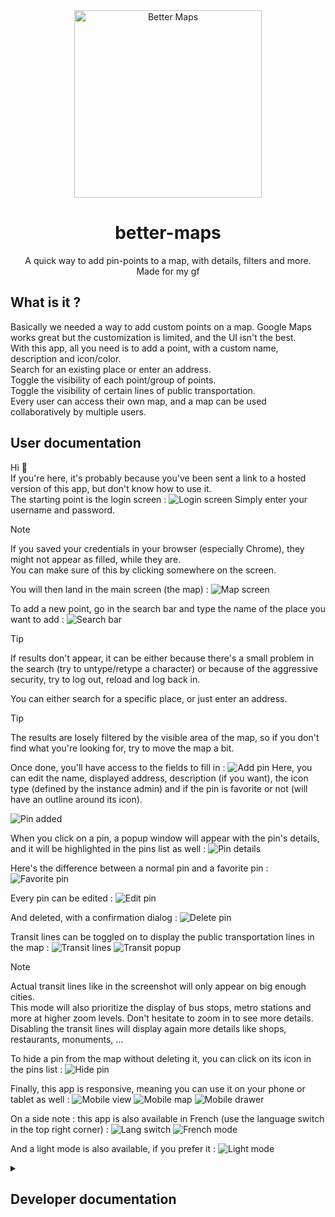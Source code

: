 <div align="center">

<img src="https://raw.githubusercontent.com/EDM115/better-maps/master/public/images/logo.webp" alt="Better Maps" width="300" height="300">

# better-maps
A quick way to add pin-points to a map, with details, filters and more.  
Made for my gf

</div>

## What is it ?
Basically we needed a way to add custom points on a map. Google Maps works great but the customization is limited, and the UI isn't the best.  
With this app, all you need is to add a point, with a custom name, description and icon/color.  
Search for an existing place or enter an address.  
Toggle the visibility of each point/group of points.  
Toggle the visibility of certain lines of public transportation.  
Every user can access their own map, and a map can be used collaboratively by multiple users.

## User documentation
Hi :wave:  
If you're here, it's probably because you've been sent a link to a hosted version of this app, but don't know how to use it.  
The starting point is the login screen :
![Login screen](./docs/homepage.png)
Simply enter your username and password.  
> [!NOTE]  
> If you saved your credentials in your browser (especially Chrome), they might not appear as filled, while they are.  
> You can make sure of this by clicking somewhere on the screen.
  
You will then land in the main screen (the map) :
![Map screen](./docs/landing.png)

To add a new point, go in the search bar and type the name of the place you want to add :
![Search bar](./docs/search.png)
> [!TIP]  
> If results don't appear, it can be either because there's a small problem in the search (try to untype/retype a character) or because of the aggressive security, try to log out, reload and log back in.
  
You can either search for a specific place, or just enter an address.  
> [!TIP]  
> The results are losely filtered by the visible area of the map, so if you don't find what you're looking for, try to move the map a bit.
  
Once done, you'll have access to the fields to fill in :
![Add pin](./docs/add_pin.png)
Here, you can edit the name, displayed address, description (if you want), the icon type (defined by the instance admin) and if the pin is favorite or not (will have an outline around its icon).

![Pin added](./docs/pin_on_map.png)

When you click on a pin, a popup window will appear with the pin's details, and it will be highlighted in the pins list as well :
![Pin details](./docs/tooltip.png)

Here's the difference between a normal pin and a favorite pin :
![Favorite pin](./docs/multiple_pins.png)

Every pin can be edited :
![Edit pin](./docs/edit_pin.png)

And deleted, with a confirmation dialog :
![Delete pin](./docs/delete_confirm.png)

Transit lines can be toggled on to display the public transportation lines in the map :
![Transit lines](./docs/transit_lines.png)
![Transit popup](./docs/transit_popup.png)
> [!NOTE]  
> Actual transit lines like in the screenshot will only appear on big enough cities.  
> This mode will also prioritize the display of bus stops, metro stations and more at higher zoom levels. Don't hesitate to zoom in to see more details.  
> Disabling the transit lines will display again more details like shops, restaurants, monuments, ...
  

To hide a pin from the map without deleting it, you can click on its icon in the pins list :
![Hide pin](./docs/hide_pin.png)

Finally, this app is responsive, meaning you can use it on your phone or tablet as well :
![Mobile view](./docs/mobile_view.png)
![Mobile map](./docs/mobile_map.png)
![Mobile drawer](./docs/mobile_drawer.png)

On a side note : this app is also available in French (use the language switch in the top right corner) :
![Lang switch](./docs/lang_switch.png)
![French mode](./docs/lang_fr.png)

And a light mode is also available, if you prefer it :
![Light mode](./docs/light_mode.png)

<details><summary><h2>Developer documentation</h2></summary>

## Get started
```pwsh
git clone https://github.com/EDM115/better-maps.git
cd better-maps
```
Create a `.env` file in the root directory and add the following variables :
```env
JWT_SECRET=4451b7b6411db0854895824f2fce24721989ac47da45c862cb1baf15383dbc6ef07c1f700304693dde08207bcf75e7e50ad9b146e8bdc4ebf16ade6e6cb9f173
SEED_USERS='[{"username": "admin", "password": "admin", "role": "admin"}, {"username": "test", "password": "test", "role": "user"}]'
SEED_ICONS='[{"name": "Home", "color": "#50FA7B", "icon": "mdi-home-outline"}, {"name": "Groceries", "color": "#8BE9FD", "icon": "mdi-cart-outline"}, {"name": "Schools", "color": "#FF79C6", "icon": "mdi-book-open-variant-outline"}, {"name": "Work", "color": "#BD93F9", "icon": "mdi-bag-personal-outline"}, {"name": "Food", "color": "#F1FA8C", "icon": "mdi-food-outline"}]'
SEED=true
GOOGLE_MAPS_API_KEY=Abc-Def123
STARTING_POINT=48.8566,2.3522,3
COUNTRY=fr
DEFAULT_UI_LANG=en
```
- `JWT_SECRET` : generate with `node -e "import('crypto').then(crypto => console.log(crypto.randomBytes(64).toString('hex')))"`
- `SEED_USERS` : if any value should contain a quote, write instead `\'` (or `\"`)
- `SEED_ICONS` : the color should be a hex color code starting with `#`, the icon should be a Material Design Icon name (`mdi-` + the name of the icon found at [Material Design Icons](https://pictogrammers.com/library/mdi/))
- `STARTING_POINT` : the starting point of the map, in the format `lat,lng,zoom`
- `COUNTRY` : the base country to "limit" the search results, lowercase country code only
- `DEFAULT_UI_LANG` : the default language of the UI, either `en` or `fr`
```pwsh
node --experimental-strip-types init/seed_db.ts
```
Put `SEED` to `false` once the DB is seeded.
```pwsh
pnpm i
pnpm dev
```

## Build and run
```pwsh
docker build --network=host -t edm115/better-maps .
docker run -d -p 27400:27400 --env-file .env -v better_maps_db:/app/db --name better-maps edm115/better-maps
```

## In-app settings
Every admin can access the settings page by clicking on the account shield icon in the navigation bar :
![Admin settings](./docs/admin_settings.png)

You will be able to edit existing users :
![Edit user](./docs/user_management.png)

Add new users :
![Add user](./docs/add_user.png)

Edit existing maps and add new ones :
![Add map](./docs/add_map.png)

As well as edit the icons available for the users to choose from when adding a pin :
![Edit icons](./docs/icons_management.png)

And add new ones, with on-the-fly icon preview and validation :
![Add icon](./docs/add_icon.png)

## DB Scheme
### User
| Column   | Type   | Extra                                 |
| :------- | :----- | :------------------------------------ |
| id       | int    | Primary Key, Autoincrement            |
| username | string | Not Null, Unique                      |
| password | string | Not Null                              |
| role     | string | Not Null, "admin" or "user" (default) |
| map_id   | int    | Foreign Key, Not Null                 |

### Map
| Column       | Type   | Extra                                  |
| :----------- | :----- | :------------------------------------- |
| id           | int    | Primary Key, Autoincrement             |
| name         | string | Not Null, "Default Map" (default)      |
| user_id      | int    | Foreign Key, Not Null, can be multiple |
| start_lat    | float  | Not Null                               |
| start_lng    | float  | Not Null                               |
| start_zoom   | int    | Not Null                               |
| country      | string | Not Null, lowercase country code       |
| show_transit | bool   | Not Null, default false                |

### Point
| Column      | Type   | Extra                      |
| :---------- | :----- | :------------------------- |
| id          | int    | Primary Key, Autoincrement |
| name        | string | Not Null                   |
| description | string | Not Null, default ""       |
| address     | string | Not Null                   |
| lat         | float  | Not Null                   |
| lng         | float  | Not Null                   |
| color       | string | Not Null, default ""       |
| icon        | string | Not Null, default "house"  |
| map_id      | int    | Foreign Key, Not Null      |
| visible     | bool   | Not Null, default true     |
| favorite    | bool   | Not Null, default false    |

### Icon
| Column | Type   | Extra                      |
| :----- | :----- | :------------------------- |
| id     | int    | Primary Key, Autoincrement |
| name   | string | Not Null                   |
| color  | string | Not Null                   |
| icon   | string | Not Null                   |

</details>
